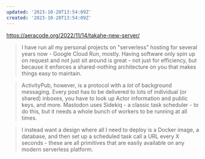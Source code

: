 ```yaml
---
updated: '2023-10-20T13:54:09Z'
created: '2023-10-20T13:54:09Z'
---
```

https://aeracode.org/2022/11/14/takahe-new-server/

> I have run all my personal projects on "serverless" hosting for several years now - Google Cloud Run, mostly. Having software only spin up on request and not just sit around is great - not just for efficiency, but because it enforces a shared-nothing architecture on you that makes things easy to maintain.

> ActivityPub, however, is a protocol with a _lot_ of background messaging. Every post has to be delivered to lots of individual (or shared) inboxes, you have to look up Actor information and public keys, and more. Mastodon uses Sidekiq - a classic task scheduler - to do this, but it needs a whole bunch of workers to be running at all times.

> I instead want a design where all I need to deploy is a Docker image, a database, and then set up a scheduled task call a URL every X seconds - these are all primitives that are easily available on any modern serverless platform.